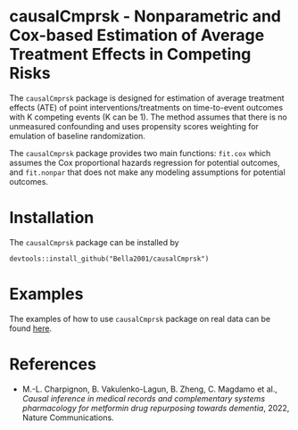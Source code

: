 # causalCmprsk - Nonparametric and Cox-based Estimation of Average Treatment Effects in Competing Risks

The `causalCmprsk` package is designed for estimation of average treatment effects (ATE) of point interventions/treatments on time-to-event outcomes with K competing events (K can be 1). The method assumes that there is no unmeasured confounding and uses propensity scores weighting for emulation of baseline randomization. 

The `causalCmprsk` package provides two main functions: `fit.cox` which assumes the Cox proportional hazards regression for potential outcomes, and `fit.nonpar` that does not make any modeling assumptions for potential outcomes. 

# Installation 
The  `causalCmprsk` package can be installed by
```{r}
devtools::install_github("Bella2001/causalCmprsk")
```
# Examples
The examples of how to use `causalCmprsk` package on real data can be found [here](https://htmlpreview.github.io/?https://github.com/Bella2001/causalCmprsk/blob/dev/index.html).

# References
 
- M.-L. Charpignon, B. Vakulenko-Lagun, B. Zheng, C. Magdamo  et al., *Causal inference in medical records and complementary systems pharmacology for metformin drug repurposing towards dementia*, 2022, Nature Communications.




